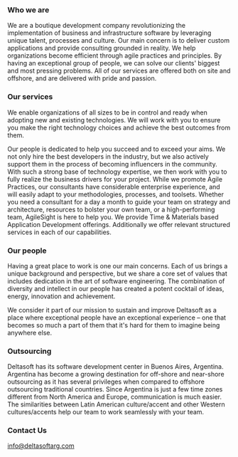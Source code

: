### Who we are

We are a boutique development company revolutionizing the implementation of business and infrastructure software by leveraging unique talent, processes and culture.
Our main concern is to deliver custom applications and provide consulting grounded in reality. We help organizations become efficient through agile practices and principles. By having an exceptional group of people, we can solve our clients' biggest and most pressing problems. All of our services are offered both on site and offshore, and are delivered with pride and passion.

### Our services

We enable organizations of all sizes to be in control and ready when adopting new and existing technologies. We will work with you to ensure you make the right technology choices and achieve the best outcomes from them.

Our people is dedicated to help you succeed and to exceed your aims. We not only hire the best developers in the industry, but we also actively support them in the process of becoming influencers in the community.
With such a strong base of technology expertise, we then work with you to fully realize the business drivers for your project. While we promote Agile Practices, our consultants have considerable enterprise experience, and will easily adapt to your methodologies, processes, and toolsets.
Whether you need a consultant for a day a month to guide your team on strategy and architecture, resources to bolster your own team, or a high-performing team, AgileSight is here to help you.
We provide Time & Materials based Application Development offerings. Additionally we offer relevant structured services in each of our capabilities. 

### Our people

Having a great place to work is one our main concerns. Each of us brings a unique background and perspective, but we share a core set of values that includes dedication in the art of software engineering.
The combination of diversity and intellect in our people has created a potent cocktail of ideas, energy, innovation and achievement.

We consider it part of our mission to sustain and improve Deltasoft as a place where exceptional people have an exceptional experience – one that becomes so much a part of them that it's hard for them to imagine being anywhere else.

### Outsourcing

Deltasoft has its software development center in Buenos Aires, Argentina.
Argentina has become a growing destination for off-shore and near-shore outsourcing as it has several privileges when compared to offshore outsourcing traditional countries.
Since Argentina is just a few time zones different from North America and Europe, communication is much easier. The similarities between Latin American culture/accent and other Western cultures/accents help our team to work seamlessly with your team.

### Contact Us

info@deltasoftarg.com




